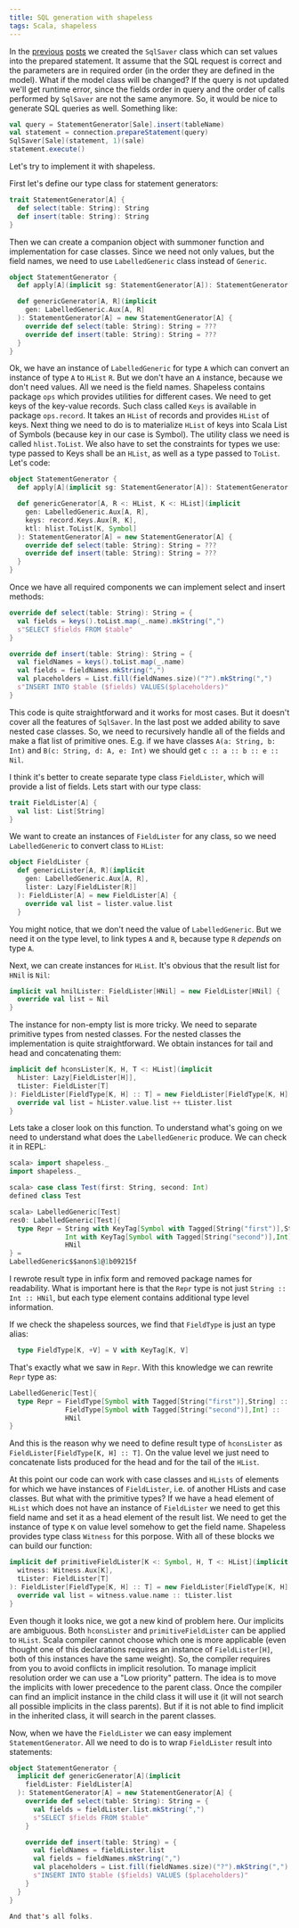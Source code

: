 ```yaml
---
title: SQL generation with shapeless
tags: Scala, shapeless
---
```


In the [previous](/posts/2016-11-24-getting-started-with-shapeless.html)
[posts](http://limansky.me/posts/2016-12-22-fixing-bugs-in-sql-saver.html) we
created the `SqlSaver` class which can set values into the prepared
statement.  It assume that the SQL request is correct and the parameters are in
required order (in the order they are defined in the model). What if the model class
will be changed?  If the query is not updated we'll get runtime error, since the
fields order in query and the order of calls performed by `SqlSaver` are not the same
anymore.  So, it would be nice to generate SQL queries as well.  Something like:

```Scala
val query = StatementGenerator[Sale].insert(tableName)
val statement = connection.prepareStatement(query)
SqlSaver[Sale](statement, 1)(sale)
statement.execute()
```

Let's try to implement it with shapeless.

<!--more-->

First let's define our type class for statement generators:

```Scala
trait StatementGenerator[A] {
  def select(table: String): String
  def insert(table: String): String
}
```

Then we can create a companion object with summoner function and
implementation for case classes.  Since we need not only values, but the field names,
we need to use `LabelledGeneric` class instead of `Generic`.

```Scala
object StatementGenerator {
  def apply[A](implicit sg: StatementGenerator[A]): StatementGenerator[A] = sg

  def genericGenerator[A, R](implicit
    gen: LabelledGeneric.Aux[A, R]
  ): StatementGenerator[A] = new StatementGenerator[A] {
    override def select(table: String): String = ???
    override def insert(table: String): String = ???
  }
}
```

Ok, we have an instance of `LabelledGeneric` for type `A` which can convert an
instance of type `A` to `HList` `R`.  But we don't have an `A` instance, because we
don't need values.  All we need is the field names.  Shapeless contains package
`ops` which provides utilities for different cases.  We need to get keys of the
key-value records.  Such class called `Keys` is available in package
`ops.record`.  It takes an `HList` of records and provides `HList` of keys.  Next
thing we need to do is to materialize `HList` of keys into Scala List of Symbols
(because key in our case is Symbol).  The utility class we need is called `hlist.ToList`.
We also have to set the constraints for types we use:  type passed to Keys
shall be an `HList`, as well as a type passed to `ToList`.  Let's code:

```Scala
object StatementGenerator {
  def apply[A](implicit sg: StatementGenerator[A]): StatementGenerator[A] = sg

  def genericGenerator[A, R <: HList, K <: HList](implicit
    gen: LabelledGeneric.Aux[A, R],
    keys: record.Keys.Aux[R, K],
    ktl: hlist.ToList[K, Symbol]
  ): StatementGenerator[A] = new StatementGenerator[A] {
    override def select(table: String): String = ???
    override def insert(table: String): String = ???
  }
}
```

Once we have all required components we can implement select and insert
methods:

```Scala
override def select(table: String): String = {
  val fields = keys().toList.map(_.name).mkString(",")
  s"SELECT $fields FROM $table"
}

override def insert(table: String): String = {
  val fieldNames = keys().toList.map(_.name)
  val fields = fieldNames.mkString(",")
  val placeholders = List.fill(fieldNames.size)("?").mkString(",")
  s"INSERT INTO $table ($fields) VALUES($placeholders)"
}
```

This code is quite straightforward and it works for most cases.  But it doesn't cover all
the features of `SqlSaver`. In the last post we added ability to save nested case
classes.  So, we need to recursively handle all of the fields and make a flat
list of primitive ones.  E.g. if we have classes `A(a: String, b: Int)` and
`B(c: String, d: A, e: Int)` we should get `c :: a :: b :: e :: Nil`.

I think it's better to create separate type class `FieldLister`, which will
provide a list of fields.  Lets start with our type class:

```Scala
trait FieldLister[A] {
  val list: List[String]
}
```

We want to create an instances of `FieldLister` for any class, so we need
`LabelledGeneric` to convert class to `HList`:

```Scala
object FieldLister {
  def genericLister[A, R](implicit
    gen: LabelledGeneric.Aux[A, R],
    lister: Lazy[FieldLister[R]]
  ): FieldLister[A] = new FieldLister[A] {
    override val list = lister.value.list
  }
```

You might notice, that we don't need the value of `LabelledGeneric`.  But we
need it on the type level, to link types `A` and `R`, because type `R` *depends* on
type `A`.

Next, we can create instances for `HList`.  It's obvious that the result list
for `HNil` is `Nil`:

```Scala
implicit val hnilLister: FieldLister[HNil] = new FieldLister[HNil] {
  override val list = Nil
}
```

The instance for non-empty list is more tricky.  We need to separate primitive
types from nested classes.  For the nested classes the implementation is quite
straightforward.  We obtain instances for tail and head and concatenating them:

```Scala
implicit def hconsLister[K, H, T <: HList](implicit
  hLister: Lazy[FieldLister[H]],
  tLister: FieldLister[T]
): FieldLister[FieldType[K, H] :: T] = new FieldLister[FieldType[K, H] :: T] = {
  override val list = hLister.value.list ++ tLister.list
}
```

Lets take a closer look on this function.  To understand what's going on we
need to understand what does the `LabelledGeneric` produce.  We can check it in
REPL:

```Scala
scala> import shapeless._
import shapeless._

scala> case class Test(first: String, second: Int)
defined class Test

scala> LabelledGeneric[Test]
res0: LabelledGeneric[Test]{
  type Repr = String with KeyTag[Symbol with Tagged[String("first")],String] ::
              Int with KeyTag[Symbol with Tagged[String("second")],Int] ::
              HNil
} =
LabelledGeneric$$anon$1@1b09215f
```

I rewrote result type in infix form and removed package names for readability.
What is important here is that the `Repr` type is not just `String :: Int :: HNil`,
but each type element contains additional type level information.

If we check the shapeless sources, we find that `FieldType` is just an type alias:

```Scala
  type FieldType[K, +V] = V with KeyTag[K, V]
```

That's exactly what we saw in `Repr`.  With this knowledge we can rewrite `Repr` type as:

```Scala
LabelledGeneric[Test]{
  type Repr = FieldType[Symbol with Tagged[String("first")],String] ::
              FieldType[Symbol with Tagged[String("second")],Int] ::
              HNil
}
```

And this is the reason why we need to define result type of `hconsLister` as
`FieldLister[FieldType[K, H] :: T]`.  On the value level we just need to concatenate lists
produced for the head and for the tail of the `HList`.

At this point our code can work with case classes and `HLists` of elements for which we have instances of
`FieldLister`, i.e. of another HLists and case classes.  But what with the
primitive types?  If we have a head element of `HList` which does not have an
instance of `FieldLister` we need to get this field name and set it as a head
element of the result list.  We need to get the instance of type `K` on value
level somehow to get the field name.  Shapeless provides type class `Witness`
for this porpose.  With all of these blocks we can build our function:

```Scala
implicit def primitiveFieldLister[K <: Symbol, H, T <: HList](implicit
  witness: Witness.Aux[K],
  tLister: FieldLister[T]
): FieldLister[FieldType[K, H] :: T] = new FieldLister[FieldType[K, H] ::T] {
  override val list = witness.value.name :: tLister.list
}
```

Even though it looks nice, we got a new kind of problem here.  Our implicits are
ambiguous.  Both `hconsLister` and `primitiveFieldLister` can be applied to
`HList`.  Scala compiler cannot choose which one is more applicable (even
thought one of this declarations requires an instance of `FieldLister[H]`, both
of this instances have the same weight).  So, the compiler
requires from you to avoid conflicts in implicit resolution.  To manage
implicit resolution order we can use a "Low priority" pattern.  The idea is to
move the implicits with lower precedence to the parent class.  Once the
compiler can find an implicit instance in the child class it will use it (it
will not search all possible implicits in the class parents).  But if it is not
able to find implicit in the inherited class, it will search in the parent
classes.

Now, when we have the `FieldLister` we can easy implement `StatementGenerator`.
All we need to do is to wrap `FieldLister` result into statements:

```Scala
object StatementGenerator {
  implicit def genericGenerator[A](implicit
    fieldLister: FieldLister[A]
  ): StatementGenerator[A] = new StatementGenerator[A] {
    override def select(table: String): String = {
      val fields = fieldLister.list.mkString(",")
      s"SELECT $fields FROM $table"
    }

    override def insert(table: String) = {
      val fieldNames = fieldLister.list
      val fields = fieldNames.mkString(",")
      val placeholders = List.fill(fieldNames.size)("?").mkString(",")
      s"INSERT INTO $table ($fields) VALUES ($placeholders)"
    }
  }
}

And that's all folks.
